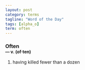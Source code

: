 ```yaml
---
layout: post
category: terms
tagline: "Word of the Day"
tags: [alpha_o]
term: often
---
```


<h3>Often<br/> <small>&mdash; v. (of<span>&middot;</span>ten)</small></h3>
<p><ol>
<li>having killed fewer than a dozen</li>
</ol></p>
